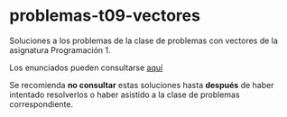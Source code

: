# problemas-t09-vectores
Soluciones a los problemas de la clase de problemas con vectores de la asignatura Programación 1.
 
Los enunciados pueden consultarse [aquí](https://miguel-latre.github.io/transparencias/Problemas-7-Problemas-con-vectores.pdf)
 
Se recomienda **no consultar** estas soluciones hasta **después** de haber intentado resolverlos o haber asistido a la clase de problemas correspondiente.
